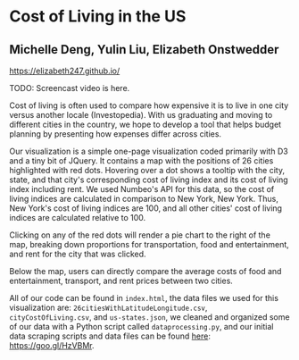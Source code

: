 # Cost of Living in the US
## Michelle Deng, Yulin Liu, Elizabeth Onstwedder

https://elizabeth247.github.io/

TODO: Screencast video is here.

Cost of living is often used to compare how expensive it is to live in one city versus another locale (Investopedia). 
With us graduating and moving to different cities in the country, we hope to develop a tool that helps budget planning by presenting how expenses differ across cities. 

Our visualization is a simple one-page visualization coded primarily with D3 and a tiny bit of JQuery. It contains a map with the positions of 26 cities highlighted with red dots. Hovering over a dot shows a tooltip with the city, state, and that city's corresponding cost of living index and its cost of living index including rent. We used Numbeo's API for this data, so the cost of living indices are calculated in comparison to New York, New York. Thus, New York's cost of living indices are 100, and all other cities' cost of living indices are calculated relative to 100. 

Clicking on any of the red dots will render a pie chart to the right of the map, breaking down proportions for transportation, food and entertainment, and rent for the city that was clicked. 

Below the map, users can directly compare the average costs of food and entertainment, transport, and rent prices between two cities. 

All of our code can be found in `index.html`, the data files we used for this visualization are: `26citiesWithLatitudeLongitude.csv`, `cityCostOfLiving.csv`, and `us-states.json`, we cleaned and organized some of our data with a Python script called `dataprocessing.py`, and our initial data scraping scripts and data files can be found [here]("https://github.com/mddengo/data-viz-final"): https://goo.gl/HzVBMr.
